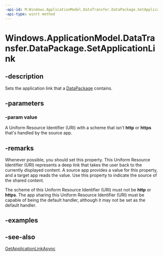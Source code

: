 ```yaml
---
-api-id: M:Windows.ApplicationModel.DataTransfer.DataPackage.SetApplicationLink(Windows.Foundation.Uri)
-api-type: winrt method
---
```


<!-- Method syntax
public void SetApplicationLink(Windows.Foundation.Uri value)
-->

# Windows.ApplicationModel.DataTransfer.DataPackage.SetApplicationLink

## -description
Sets the application link that a [DataPackage](datapackage.md) contains.

## -parameters
### -param value
A Uniform Resource Identifier (URI) with a scheme that isn't **http** or **https** that's handled by the source app.

## -remarks
Whenever possible, you should set this property. This Uniform Resource Identifier (URI) represents a deep link that takes the user back to the currently displayed content. A source app provides a value for this property, and a target app reads the value. Use this property to indicate the source of the shared content.

The scheme of this Uniform Resource Identifier (URI) must not be **http** or **https**. The app sharing this Uniform Resource Identifier (URI) must be capable of being the default handler, although it may not be set as the default handler.

## -examples

## -see-also
[GetApplicationLinkAsync](datapackageview_getapplicationlinkasync.md)